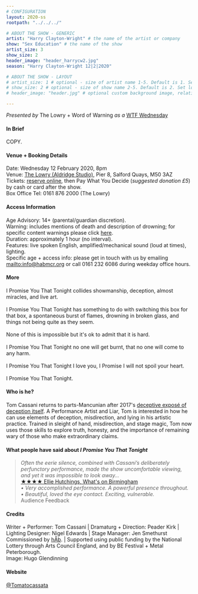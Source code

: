 ```yaml
---
# CONFIGURATION
layout: 2020-ss
rootpath: "../../../"

# ABOUT THE SHOW - GENERIC
artist: "Harry Clayton-Wright" # the name of the artist or company
show: "Sex Education" # the name of the show
artist_size: 3
show_size: 2
header_image: "header_harrycw2.jpg"   
season: "Harry Clayton-Wright 12|2|2020"

# ABOUT THE SHOW - LAYOUT
# artist_size: 1 # optional - size of artist name 1-5. Default is 1. Set longer names to lower values
# show_size: 2 # optional - size of show name 2-5. Default is 2. Set longer names to lower values
# header_image: "header.jpg" # optional custom background image, relative to current page

---
```

*Presented by* The Lowry + Word of Warning *as a* <a href="http://thelowry.com/about-us/festivals-projects/take-a-risk/wtf-wednesday" target="_blank">WTF Wednesday</a>
         
#### In Brief      
COPY.        
           
#### Venue + Booking Details           
Date: Wednesday 12 February 2020, 8pm        
Venue: <a href="http://thelowry.com/visit-lowry/how-to-get-here" target="_blank">The Lowry (Aldridge Studio)</a>, Pier 8, Salford Quays, M50 3AZ         
Tickets: <a href="http://thelowry.com/whats-on/tom-cassani" target="_blank">reserve online</a>, then Pay What You Decide (*suggested donation £5*) by cash or card after the show.         
Box Office Tel: 0161 876 2000 (The Lowry)          
          
#### Access Information        
Age Advisory: 14+ (parental/guardian discretion).<br>Warning: includes mentions of death and description of drowning; for specific content warnings please click [here](/warnings).<br>Duration: approximately 1 hour (no interval).<br>Features: live spoken English, amplified/mechanical sound (loud at times), lighting.<br>Specific age + access info: please get in touch with us by emailing <mailto:info@habmcr.org> or call 0161 232 6086 during weekday office hours.          
             
#### More         
I Promise You That Tonight collides showmanship, deception, almost miracles, and live art.<br><br>I Promise You That Tonight has something to do with switching this box for that box, a spontaneous burst of flames, drowning in broken glass, and things not being quite as they seem.<br><br>None of this is impossible but it's ok to admit that it is hard.<br><br>I Promise You That Tonight no one will get burnt, that no one will come to any harm.<br><br>I Promise You That Tonight I love you, I Promise I will not spoil your heart.<br><br>I Promise You That Tonight.
         
#### Who is he?        
Tom Cassani returns to parts-Mancunian after 2017's [deceptive exposé of deception itself](/archive/2017-worksahead/cassani). A Performance Artist and Liar, Tom is interested in how he can use elements of deception, misdirection, and lying in his artistic practice. Trained in sleight of hand, misdirection, and stage magic, Tom now uses those skills to explore truth, honesty, and the importance of remaining wary of those who make extraordinary claims.                  
        
#### What people have said about *I Promise You That Tonight*         
>*Often the eerie silence, combined with Cassani’s deliberately perfunctory performance, made the show uncomfortable viewing, and yet it was impossible to look away…*<br><a href="http://www.whatsonlive.co.uk/birmingham/news/our-be-festival-review-round-up/44721" target="_blank">★★★★ Ellie Hutchings, What's on Birmingham</a><br>*• Very accomplished performance. A powerful presence throughout.*<br>*• Beautiful, loved the eye contact. Exciting, vulnerable.*<br>Audience Feedback        
        
#### Credits          
Writer + Performer: Tom Cassani | Dramaturg + Direction: Peader Kirk | Lighting Designer: Nigel Edwards | Stage Manager: Jen Smethurst<br>Commissioned by [hÅb](/hab). | Supported using public funding by the National Lottery through Arts Council England, and by BE Festival + Metal Peterborough.<br>Image: Hugo Glendinning         
         
#### Website          
<a href="http://twitter.com/Tomatocassata" target="_blank">@Tomatocassata</a>
